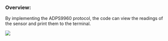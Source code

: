 ### Overview:

By implementing the ADPS9960 protocol, the code can view the readings of the sensor and print them to the terminal.

![](lab8.gif)

